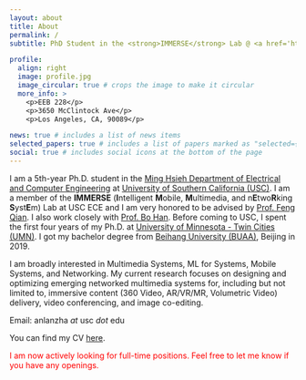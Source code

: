 ```yaml
---
layout: about
title: About
permalink: /
subtitle: PhD Student in the <strong>IMMERSE</strong> Lab @ <a href='https://minghsiehece.usc.edu/'>USC ECE</a>. 

profile:
  align: right
  image: profile.jpg
  image_circular: true # crops the image to make it circular
  more_info: >
    <p>EEB 228</p>
    <p>3650 McClintock Ave</p>
    <p>Los Angeles, CA, 90089</p>

news: true # includes a list of news items
selected_papers: true # includes a list of papers marked as "selected={true}"
social: true # includes social icons at the bottom of the page
---
```


I am a 5th-year Ph.D. student in the [Ming Hsieh Department of Electrical and Computer Engineering](https://minghsiehece.usc.edu/) at [University of Southern California (USC)](https://www.usc.edu/). I am a member of the **IMMERSE** (**I**ntelligent **M**obile, **M**ultimedia, and n**E**two**R**king **S**yst**E**m) Lab at USC ECE and I am very honored to be advised by [Prof. Feng Qian](https://feng-qian.github.io/). I also work closely with [Prof. Bo Han](https://cs.gmu.edu/~bohan/). Before coming to USC, I spent the first four years of my Ph.D. at [University of Minnesota - Twin Cities (UMN)](https://twin-cities.umn.edu/). I got my bachelor degree from [Beihang University (BUAA)](https://ev.buaa.edu.cn/), Beijing in 2019.

I am broadly interested in Multimedia Systems, ML for Systems, Mobile Systems, and Networking. My current research focuses on designing and optimizing emerging networked multimedia systems for, including but not limited to, immersive content (360 Video, AR/VR/MR, Volumetric Video) delivery, video conferencing, and image co-editing. 

Email: anlanzha *at* usc *dot* edu

You can find my CV [here](). 

<span style="color:red"> I am now actively looking for full-time positions. Feel free to let me know if you have any openings. </span>

<!-- Write your biography here. Tell the world about yourself. Link to your favorite [subreddit](http://reddit.com). You can put a picture in, too. The code is already in, just name your picture `prof_pic.jpg` and put it in the `img/` folder.

Put your address / P.O. box / other info right below your picture. You can also disable any of these elements by editing `profile` property of the YAML header of your `_pages/about.md`. Edit `_bibliography/papers.bib` and Jekyll will render your [publications page](/al-folio/publications/) automatically.

Link to your social media connections, too. This theme is set up to use [Font Awesome icons](https://fontawesome.com/) and [Academicons](https://jpswalsh.github.io/academicons/), like the ones below. Add your Facebook, Twitter, LinkedIn, Google Scholar, or just disable all of them. -->

